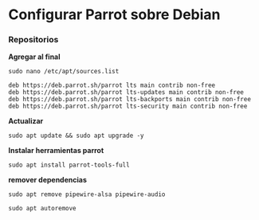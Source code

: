 # Configurar Parrot sobre Debian

### Repositorios

**Agregar al final**

    sudo nano /etc/apt/sources.list
>
    deb https://deb.parrot.sh/parrot lts main contrib non-free
    deb https://deb.parrot.sh/parrot lts-updates main contrib non-free
    deb https://deb.parrot.sh/parrot lts-backports main contrib non-free
    deb https://deb.parrot.sh/parrot lts-security main contrib non-free

**Actualizar**

    sudo apt update && sudo apt upgrade -y

**Instalar herramientas parrot**

    sudo apt install parrot-tools-full

**remover dependencias**

    sudo apt remove pipewire-alsa pipewire-audio
>
    sudo apt autoremove


